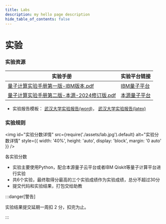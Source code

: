 ```yaml
---
title: Labs
description: my hello page description
hide_table_of_contents: false
---
```


# 实验

### 实验资源

| 实验手册       | 实验平台链接                                    | 
|------------|---------------------------------------------| 
| [量子计算实验手册第一版-IBM版本.pdf](./assets/量子计算实验手册第一版-IBM版本.pdf)| [IBM量子平台](https://www.ibm.com/quantum) |
| [量子计算实验手册第二版-本源-2024修订版.pdf](./assets/量子计算实验手册第二版-本源-2024修订版.pdf) | [本源量子平台](https://qcloud.originqc.com.cn/zh/computerServices/) | 

- 实验报告模板： [武汉大学实验报告(word)](./assets/实验报告书写模板.doc)， [武汉大学实验报告(latex)](./assets/武大实验报告模板（latex版）.zip)

### 实验规则

<img
    id="实验分数详情"
    src={require('./assets/lab.jpg').default}
    alt="实验分数详情"
    style={{ width: '40%', height: 'auto', display: 'block', margin: '0 auto' }}
/>
<figcaption style= {{textAlign: 'center', fontFamily: 'Calibri'}}>各实验分数</figcaption>

- 实验主要使用Python，配合本源量子云平台或者IBM Qiskit等量子计算平台进行实验
- 共6个实验，最终取得分最高的三个实验成绩作为实验成绩，总分不超过30分
- 提交代码和实验结果，打包交给助教

:::danger[警告]

实验结果提交延期一周扣 2 分，扣完为止。

:::

<!-- ## 实验1

## 实验2

## 实验3

## 实验4

## 实验5

## 实验6 -->
